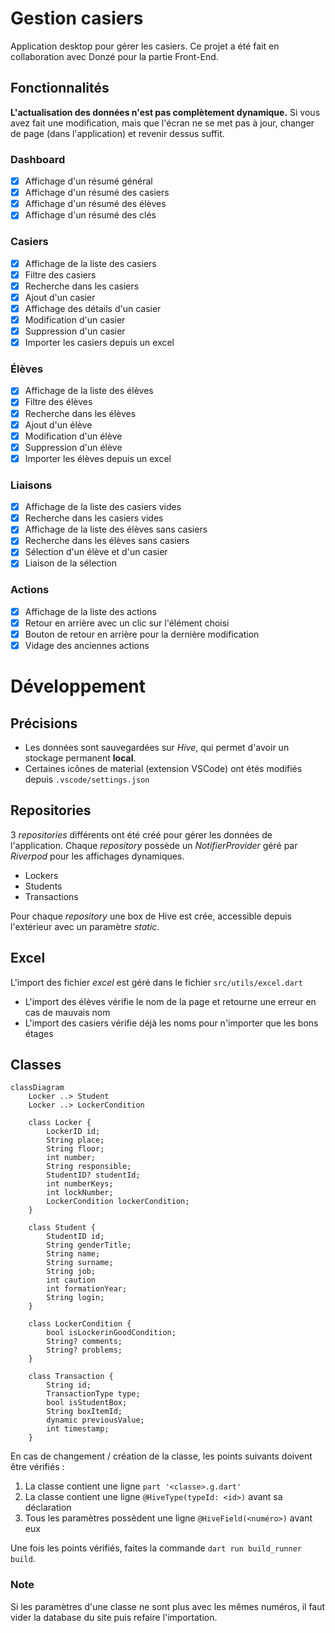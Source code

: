 # Gestion casiers
Application desktop pour gérer les casiers.
Ce projet a été fait en collaboration avec Donzé pour la partie Front-End.

## Fonctionnalités
**L'actualisation des données n'est pas complètement dynamique.** Si vous avez fait une modification, mais que l'écran ne se met pas à jour, changer de page (dans l'application) et revenir dessus suffit.

### Dashboard
- [X] Affichage d'un résumé général
- [X] Affichage d'un résumé des casiers
- [X] Affichage d'un résumé des élèves
- [X] Affichage d'un résumé des clés
### Casiers
- [X] Affichage de la liste des casiers
- [X] Filtre des casiers
- [X] Recherche dans les casiers
- [X] Ajout d'un casier
- [X] Affichage des détails d'un casier
- [X] Modification d'un casier
- [X] Suppression d'un casier
- [X] Importer les casiers depuis un excel
### Élèves
- [X] Affichage de la liste des élèves
- [X] Filtre des élèves
- [X] Recherche dans les élèves
- [X] Ajout d'un élève
- [X] Modification d'un élève
- [X] Suppression d'un élève
- [X] Importer les élèves depuis un excel
### Liaisons
- [X] Affichage de la liste des casiers vides
- [X] Recherche dans les casiers vides
- [X] Affichage de la liste des élèves sans casiers
- [X] Recherche dans les élèves sans casiers
- [X] Sélection d'un élève et d'un casier
- [X] Liaison de la sélection
### Actions
- [X] Affichage de la liste des actions
- [X] Retour en arrière avec un clic sur l'élément choisi
- [X] Bouton de retour en arrière pour la dernière modification
- [X] Vidage des anciennes actions

# Développement

## Précisions
- Les données sont sauvegardées sur *Hive*, qui permet d'avoir un stockage permanent **local**.
- Certaines icônes de material (extension VSCode) ont étés modifiés depuis `.vscode/settings.json`

## Repositories
3 *repositories* différents ont été créé pour gérer les données de l'application. Chaque *repository* possède un *NotifierProvider* géré par *Riverpod* pour les affichages dynamiques.

- Lockers
- Students
- Transactions

Pour chaque *repository* une box de Hive est crée, accessible depuis l'extérieur avec un paramètre *static*.

## Excel
L'import des fichier *excel* est géré dans le fichier `src/utils/excel.dart`

- L'import des élèves vérifie le nom de la page et retourne une erreur en cas de mauvais nom
- L'import des casiers vérifie déjà les noms pour n'importer que les bons étages

## Classes
```mermaid
classDiagram
    Locker ..> Student
    Locker ..> LockerCondition

    class Locker {
        LockerID id;
        String place;
        String floor;
        int number;
        String responsible;
        StudentID? studentId;
        int numberKeys;
        int lockNumber;
        LockerCondition lockerCondition;
    }

    class Student {
        StudentID id;
        String genderTitle;
        String name;
        String surname;
        String job;
        int caution
        int formationYear;
        String login;
    }

    class LockerCondition {
        bool isLockerinGoodCondition;
        String? comments;
        String? problems;
    }
    
    class Transaction {
	    String id;
	    TransactionType type;
	    bool isStudentBox;
	    String boxItemId;
	    dynamic previousValue;
	    int timestamp;
    }
```

En cas de changement / création de la classe, les points suivants doivent être vérifiés :
1. La classe contient une ligne `part '<classe>.g.dart'`
2. La classe contient une ligne `@HiveType(typeId: <id>)` avant sa déclaration
3. Tous les paramètres possèdent une ligne `@HiveField(<numéro>)` avant eux

Une fois les points vérifiés, faites la commande `dart run build_runner build`.

### Note
Si les paramètres d'une classe ne sont plus avec les mêmes numéros, il faut vider la database du site puis refaire l'importation.